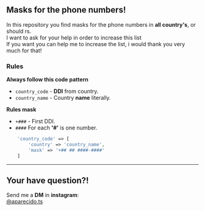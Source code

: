 ## Masks for the phone numbers!
In this repository you find masks for the phone numbers in **all country's**, or should rs. 
<br>
I want to ask for your help in order to increase this list
<br>
If you want you can help me to increase the list, i would thank you very much for that!

### Rules
**Always follow this code pattern**
* `country_code` - **DDI** from country.
* `country_name` - Country **name** literally.

**Rules mask**
* `+###` - First DDI.
* `####` For each **'#'** is one number.

```php
    'country_code' => [
        'country' => 'country_name',
        'mask' => '+## ## ####-####'
    ]
```

---

## Your have question?!

Send me a **DM** in **instagram**:  
[@aparecido.ts](https://www.instagram.com/aparecido.ts/)
